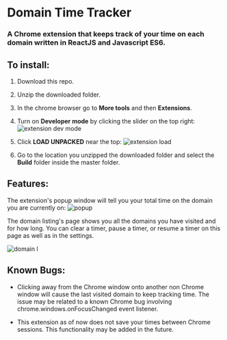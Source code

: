 # Domain Time Tracker
### A Chrome extension that keeps track of your time on each domain written in ReactJS and Javascript ES6.

## To install:

1. Download this repo.

2. Unzip the downloaded folder.

3. In the chrome browser go to **More tools** and then **Extensions**.

4. Turn on **Developer mode** by clicking the slider on the top right:
![extension dev mode](https://user-images.githubusercontent.com/6424086/40699649-6804e5c6-638a-11e8-8f68-2db3e6cdbf13.png)

5. Click **LOAD UNPACKED** near the top:
![extension load](https://user-images.githubusercontent.com/6424086/40699651-6996a28a-638a-11e8-9459-6e8bf4e05389.png)

6. Go to the location you unzipped the downloaded folder and select the **Build** folder 
   inside the master folder.

## Features:

The extension's popup window will tell you your total time on the domain you are currently on:
![popup](https://user-images.githubusercontent.com/6424086/40814963-3bac8ffa-64f8-11e8-9291-93903f9d9893.png)

The domain listing's page shows you all the domains you have visited and for how long.
You can clear a timer, pause a timer, or resume a timer on this page as well as in the settings.

![domain l](https://user-images.githubusercontent.com/6424086/40814911-e59437b2-64f7-11e8-897c-6b581333f8b8.png)

## Known Bugs:
- Clicking away from the Chrome window onto another non Chrome window will cause the last
  visited domain to keep tracking time. The issue may be related to a known Chrome bug
  involving chrome.windows.onFocusChanged event listener.
  
- This extension as of now does not save your times between Chrome sessions. This 
  functionality may be added in the future.
